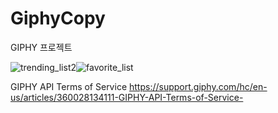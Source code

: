 # GiphyCopy
GIPHY 프로젝트

![trending_list2](https://user-images.githubusercontent.com/49752932/107848381-63684800-6e36-11eb-98df-b71d41bfacb5.gif)![favorite_list](https://user-images.githubusercontent.com/49752932/107848416-a4605c80-6e36-11eb-88c4-27ef65cea71c.gif)


GIPHY API Terms of Service
https://support.giphy.com/hc/en-us/articles/360028134111-GIPHY-API-Terms-of-Service-
